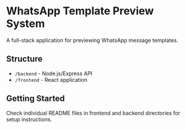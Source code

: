 # WhatsApp Template Preview System

A full-stack application for previewing WhatsApp message templates.

## Structure
- `/backend` - Node.js/Express API
- `/frontend` - React application

## Getting Started
Check individual README files in frontend and backend directories for setup instructions.
